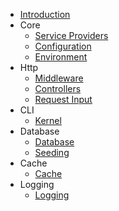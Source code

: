 - [Introduction](/)
- Core
  - [Service Providers](core/serviceproviders.md)
  - [Configuration](core/configuration.md)
  - [Environment](core/environment.md)
- Http
  - [Middleware](http/middleware.md)
  - [Controllers](http/controllers.md)
  - [Request Input](http/requestinput.md)
- CLI
  - [Kernel](cli/kernel.md)
- Database
  - [Database](database/database.md)
  - [Seeding](database/seeding.md)
- Cache
  - [Cache](cache/cache.md)
- Logging
  - [Logging](logging/logging.md)

